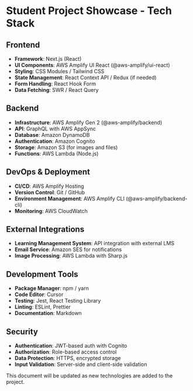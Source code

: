 # Student Project Showcase - Tech Stack

## Frontend
- **Framework**: Next.js (React)
- **UI Components**: AWS Amplify UI React (@aws-amplify/ui-react)
- **Styling**: CSS Modules / Tailwind CSS
- **State Management**: React Context API / Redux (if needed)
- **Form Handling**: React Hook Form
- **Data Fetching**: SWR / React Query

## Backend
- **Infrastructure**: AWS Amplify Gen 2 (@aws-amplify/backend)
- **API**: GraphQL with AWS AppSync
- **Database**: Amazon DynamoDB
- **Authentication**: Amazon Cognito
- **Storage**: Amazon S3 (for images and files)
- **Functions**: AWS Lambda (Node.js)

## DevOps & Deployment
- **CI/CD**: AWS Amplify Hosting
- **Version Control**: Git / GitHub
- **Environment Management**: AWS Amplify CLI (@aws-amplify/backend-cli)
- **Monitoring**: AWS CloudWatch

## External Integrations
- **Learning Management System**: API integration with external LMS
- **Email Service**: Amazon SES for notifications
- **Image Processing**: AWS Lambda with Sharp.js

## Development Tools
- **Package Manager**: npm / yarn
- **Code Editor**: Cursor
- **Testing**: Jest, React Testing Library
- **Linting**: ESLint, Prettier
- **Documentation**: Markdown

## Security
- **Authentication**: JWT-based auth with Cognito
- **Authorization**: Role-based access control
- **Data Protection**: HTTPS, encrypted storage
- **Input Validation**: Server-side and client-side validation

This document will be updated as new technologies are added to the project. 